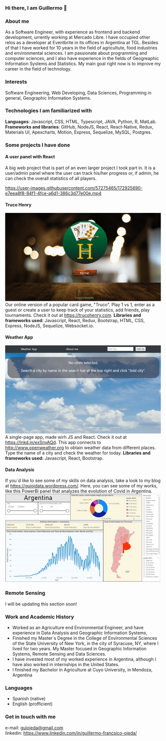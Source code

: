 ### Hi there, I am Guillermo 👋

### About me 

As a Software Engineer, with experience as frontend and backend development,  urrently working at Mercado Libre. I have occupied other relos as a developer at Eventbrite in its offices in Argentina at TGL. Besides of that I have worked for 10 years in the field of agricultute, food industries and environmental sciences. I am passionate about programming and computer sciences, and I also have experience in the fields of Geogreaphic Information Systems and Statistics. My main goal right now is to improve my career in the field of technology.

### Interests

Software Engineering, Web Developing, Data Sciences, Programming in general, Geographic Information Systems.

### Technologies I am familiarized with

**Languages**: Javascript, CSS, HTML, Typescript, JAVA, Python, R, MatLab.  
**Frameworks and libraries**: GitHub, NodeJS, React, React-Native, Redux, Materials UI, Apexcharts, Motion, Express, Sequelize, MySQL, Postgres.

### Some projects I have done

#### A user panel with React
A big web project that is part of an even larger project I took part in. It is a user/admin panel where the user can track his/her progress or, if admin, he can check the overall statistics of all players.

https://user-images.githubusercontent.com/57275465/172925890-e7eea8f8-84f1-4fce-a6d1-386c3d77e00e.mp4

#### Truco Henry

![Image of Weather App](https://github.com/guillermoojeda/guillermoojeda/blob/main/Images/trucoHenryGif.gif)  
Our online version of a popular card game, "Truco". Play 1 vs 1, enter as a guest or create a user to keep track of your statistics, add friends, play tournaments. Check it out at https://trucohenry.com.
**Libraries and frameworks used:** Javascript, React, Redux, Bootstrap, HTML, CSS, Express, NodeJS, Sequelize, Websocket.io.

#### Weather App

![Image of Weather App](https://github.com/guillermoojeda/guillermoojeda/blob/main/Images/sample.gif)  
A single-page app, made wirh JS and React. Check it out at https://lnkd.in/exSnvAQd. This app connects to http://www.openweather.org to obtain weather data from different places. Type the name of a city and check the weather for today.
**Libraries and frameworks used:** Javascript, React, Bootstrap.

#### Data Analysis

If you´d like to see some of my skills on data analysis, take a look to my blog at https://guiojdata.wordpress.com/. Here, you can see some of my works, like this PowerBi panel that analyzes the evolution of Covid in Argentina.  
![Image of Weather App](https://github.com/guillermoojeda/guillermoojeda/blob/main/Images/Argentina_Covid_small.jpg)  

### Remote Sensing

I will be updating this section soon!

### Work and Academic History

* Worked as an Agriculture end Environmental Engineer, and have experience in Data Analysis and Geographic Information Systems, 
* Finished my Master´s Degree in the College of Environmental Sciences of the State University of New York, in the city of Syracuse, NY, where I lived for two years. My Master focused in Geographic Information Systems, Remote Sensing and Data Sciences.
* I have invested most of my worked experience in Argentina, although I have also worked in internships in the United States.
* I finished my Bachelor in Agriculture at Cuyo University, in Mendoza, Argentina

### Languages

* Spanish (native)
* English (profficient)

### Get in touch with me

e-mail: guiojeda@gmail.com  
linkedin: https://www.linkedin.com/in/guillermo-francsico-ojeda/




<!--
**guillermoojeda/guillermoojeda** is a ✨ _special_ ✨ repository because its `README.md` (this file) appears on your GitHub profile.

Here are some ideas to get you started:

- 🔭 I’m currently working on ...
- 🌱 I’m currently learning ...
- 👯 I’m looking to collaborate on ...
- 🤔 I’m looking for help with ...
- 💬 Ask me about ...
- 📫 How to reach me: ...
- 😄 Pronouns: ...
- ⚡ Fun fact: ...
-->


